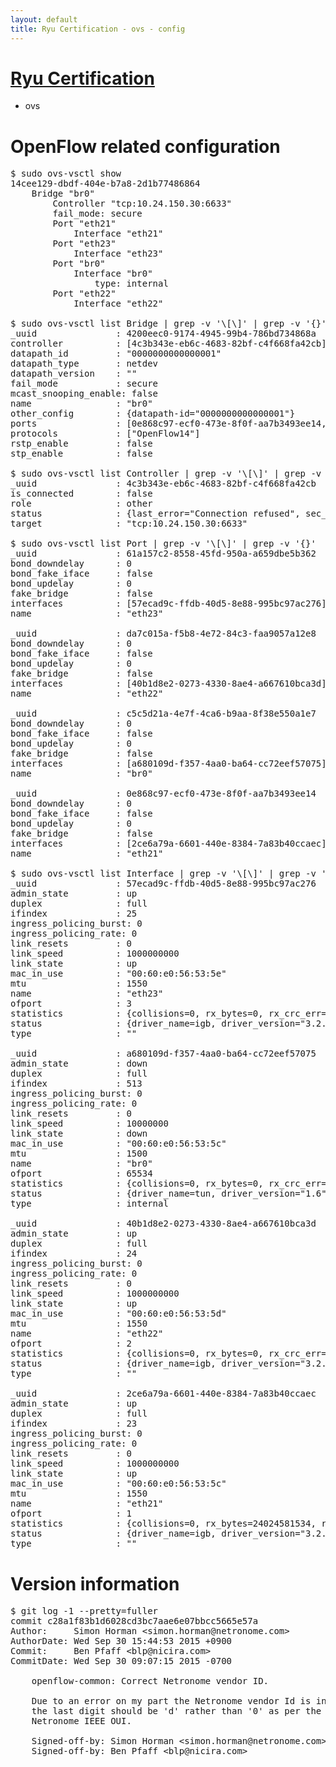 ```yaml
---
layout: default
title: Ryu Certification - ovs - config
---
```

# [Ryu Certification](http://osrg.github.io/ryu/certification.html)
* ovs 

# OpenFlow related configuration
<pre>
$ sudo ovs-vsctl show
14cee129-dbdf-404e-b7a8-2d1b77486864
    Bridge "br0"
        Controller "tcp:10.24.150.30:6633"
        fail_mode: secure
        Port "eth21"
            Interface "eth21"
        Port "eth23"
            Interface "eth23"
        Port "br0"
            Interface "br0"
                type: internal
        Port "eth22"
            Interface "eth22"

$ sudo ovs-vsctl list Bridge | grep -v '\[\]' | grep -v '{}'
_uuid               : 4200eec0-9174-4945-99b4-786bd734868a
controller          : [4c3b343e-eb6c-4683-82bf-c4f668fa42cb]
datapath_id         : "0000000000000001"
datapath_type       : netdev
datapath_version    : "<built-in>"
fail_mode           : secure
mcast_snooping_enable: false
name                : "br0"
other_config        : {datapath-id="0000000000000001"}
ports               : [0e868c97-ecf0-473e-8f0f-aa7b3493ee14, 61a157c2-8558-45fd-950a-a659dbe5b362, c5c5d21a-4e7f-4ca6-b9aa-8f38e550a1e7, da7c015a-f5b8-4e72-84c3-faa9057a12e8]
protocols           : ["OpenFlow14"]
rstp_enable         : false
stp_enable          : false

$ sudo ovs-vsctl list Controller | grep -v '\[\]' | grep -v '{}'
_uuid               : 4c3b343e-eb6c-4683-82bf-c4f668fa42cb
is_connected        : false
role                : other
status              : {last_error="Connection refused", sec_since_disconnect="2", state=BACKOFF}
target              : "tcp:10.24.150.30:6633"

$ sudo ovs-vsctl list Port | grep -v '\[\]' | grep -v '{}'
_uuid               : 61a157c2-8558-45fd-950a-a659dbe5b362
bond_downdelay      : 0
bond_fake_iface     : false
bond_updelay        : 0
fake_bridge         : false
interfaces          : [57ecad9c-ffdb-40d5-8e88-995bc97ac276]
name                : "eth23"

_uuid               : da7c015a-f5b8-4e72-84c3-faa9057a12e8
bond_downdelay      : 0
bond_fake_iface     : false
bond_updelay        : 0
fake_bridge         : false
interfaces          : [40b1d8e2-0273-4330-8ae4-a667610bca3d]
name                : "eth22"

_uuid               : c5c5d21a-4e7f-4ca6-b9aa-8f38e550a1e7
bond_downdelay      : 0
bond_fake_iface     : false
bond_updelay        : 0
fake_bridge         : false
interfaces          : [a680109d-f357-4aa0-ba64-cc72eef57075]
name                : "br0"

_uuid               : 0e868c97-ecf0-473e-8f0f-aa7b3493ee14
bond_downdelay      : 0
bond_fake_iface     : false
bond_updelay        : 0
fake_bridge         : false
interfaces          : [2ce6a79a-6601-440e-8384-7a83b40ccaec]
name                : "eth21"

$ sudo ovs-vsctl list Interface | grep -v '\[\]' | grep -v '{}'
_uuid               : 57ecad9c-ffdb-40d5-8e88-995bc97ac276
admin_state         : up
duplex              : full
ifindex             : 25
ingress_policing_burst: 0
ingress_policing_rate: 0
link_resets         : 0
link_speed          : 1000000000
link_state          : up
mac_in_use          : "00:60:e0:56:53:5e"
mtu                 : 1550
name                : "eth23"
ofport              : 3
statistics          : {collisions=0, rx_bytes=0, rx_crc_err=0, rx_dropped=0, rx_errors=0, rx_frame_err=0, rx_over_err=0, rx_packets=0, tx_bytes=1176922500, tx_dropped=0, tx_errors=0, tx_packets=784615}
status              : {driver_name=igb, driver_version="3.2.10-k", firmware_version="2.10-9"}
type                : ""

_uuid               : a680109d-f357-4aa0-ba64-cc72eef57075
admin_state         : down
duplex              : full
ifindex             : 513
ingress_policing_burst: 0
ingress_policing_rate: 0
link_resets         : 0
link_speed          : 10000000
link_state          : down
mac_in_use          : "00:60:e0:56:53:5c"
mtu                 : 1500
name                : "br0"
ofport              : 65534
statistics          : {collisions=0, rx_bytes=0, rx_crc_err=0, rx_dropped=0, rx_errors=0, rx_frame_err=0, rx_over_err=0, rx_packets=0, tx_bytes=0, tx_dropped=0, tx_errors=0, tx_packets=0}
status              : {driver_name=tun, driver_version="1.6", firmware_version="N/A"}
type                : internal

_uuid               : 40b1d8e2-0273-4330-8ae4-a667610bca3d
admin_state         : up
duplex              : full
ifindex             : 24
ingress_policing_burst: 0
ingress_policing_rate: 0
link_resets         : 0
link_speed          : 1000000000
link_state          : up
mac_in_use          : "00:60:e0:56:53:5d"
mtu                 : 1550
name                : "eth22"
ofport              : 2
statistics          : {collisions=0, rx_bytes=0, rx_crc_err=0, rx_dropped=0, rx_errors=0, rx_frame_err=0, rx_over_err=0, rx_packets=0, tx_bytes=18089315792, tx_dropped=0, tx_errors=0, tx_packets=12064077}
status              : {driver_name=igb, driver_version="3.2.10-k", firmware_version="2.10-9"}
type                : ""

_uuid               : 2ce6a79a-6601-440e-8384-7a83b40ccaec
admin_state         : up
duplex              : full
ifindex             : 23
ingress_policing_burst: 0
ingress_policing_rate: 0
link_resets         : 0
link_speed          : 1000000000
link_state          : up
mac_in_use          : "00:60:e0:56:53:5c"
mtu                 : 1550
name                : "eth21"
ofport              : 1
statistics          : {collisions=0, rx_bytes=24024581534, rx_crc_err=0, rx_dropped=0, rx_errors=0, rx_frame_err=0, rx_over_err=0, rx_packets=16026376, tx_bytes=0, tx_dropped=0, tx_errors=0, tx_packets=0}
status              : {driver_name=igb, driver_version="3.2.10-k", firmware_version="2.10-9"}
type                : ""
</pre>

# Version information
<pre>
$ git log -1 --pretty=fuller
commit c28a1f83b1d6028cd3bc7aae6e07bbcc5665e57a
Author:     Simon Horman &lt;simon.horman@netronome.com&gt;
AuthorDate: Wed Sep 30 15:44:53 2015 +0900
Commit:     Ben Pfaff &lt;blp@nicira.com&gt;
CommitDate: Wed Sep 30 09:07:15 2015 -0700

    openflow-common: Correct Netronome vendor ID.
    
    Due to an error on my part the Netronome vendor Id is incorrect:
    the last digit should be 'd' rather than '0' as per the
    Netronome IEEE OUI.
    
    Signed-off-by: Simon Horman &lt;simon.horman@netronome.com&gt;
    Signed-off-by: Ben Pfaff &lt;blp@nicira.com&gt;
</pre>
